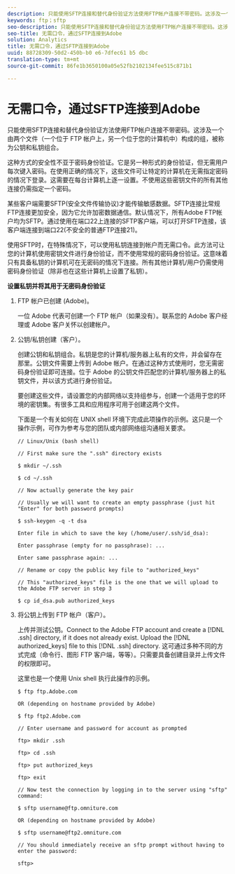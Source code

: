 ```yaml
---
description: 只能使用SFTP连接和替代身份验证方法使用FTP帐户连接不带密码。这涉及一个由两个文件（一个位于 FTP 帐户上，另一个位于您的计算机中）构成的组，被称为公钥和私钥组合。
keywords: ftp；sftp
seo-description: 只能使用SFTP连接和替代身份验证方法使用FTP帐户连接不带密码。这涉及一个由两个文件（一个位于 FTP 帐户上，另一个位于您的计算机中）构成的组，被称为公钥和私钥组合。
seo-title: 无需口令，通过SFTP连接到Adobe
solution: Analytics
title: 无需口令，通过SFTP连接到Adobe
uuid: 88728309-50d2-450b-b0 e6-7dfec61 b5 dbc
translation-type: tm+mt
source-git-commit: 86fe1b3650100a05e52fb2102134fee515c871b1

---
```



# 无需口令，通过SFTP连接到Adobe

只能使用SFTP连接和替代身份验证方法使用FTP帐户连接不带密码。这涉及一个由两个文件（一个位于 FTP 帐户上，另一个位于您的计算机中）构成的组，被称为公钥和私钥组合。

这种方式的安全性不亚于密码身份验证。它是另一种形式的身份验证，但无需用户每次键入密码。在使用正确的情况下，这些文件可让特定的计算机在无需指定密码的情况下登录。这需要在每台计算机上逐一设置。不使用这些密钥文件的所有其他连接仍需指定一个密码。

某些客户端需要SFTP(安全文件传输协议)才能传输敏感数据。SFTP连接比常规FTP连接更加安全，因为它允许加密数据通信。默认情况下，所有Adobe FTP帐户均为SFTP。通过使用在端口22上连接的SFTP客户端，可以打开SFTP连接，该客户端连接到端口22(不安全的普通FTP连接21)。

使用SFTP时，在特殊情况下，可以使用私钥连接到帐户而无需口令。此方法可让您的计算机使用密钥文件进行身份验证，而不使用常规的密码身份验证。这意味着只有具备私钥的计算机可在无密码的情况下连接。所有其他计算机/用户仍需使用密码身份验证（除非也在这些计算机上设置了私钥）。

**设置私钥并将其用于无密码身份验证**

1. FTP 帐户已创建 (Adobe)。

   一位 Adobe 代表可创建一个 FTP 帐户（如果没有）。联系您的 Adobe 客户经理或 Adobe 客户关怀以创建帐户。
1. 公钥/私钥创建（客户）。

   创建公钥和私钥组合。私钥是您的计算机/服务器上私有的文件，并会留存在那里。公钥文件需要上传到 Adobe 帐户。在通过这种方式使用时，您无需密码身份验证即可连接。位于 Adobe 的公钥文件匹配您的计算机/服务器上的私钥文件，并以该方式进行身份验证。

   要创建这些文件，请设置您的内部网络以支持组参与，创建一个适用于您的环境的密钥集。有很多工具和应用程序可用于创建这两个文件。

   下面是一个有关如何在 UNIX shell 环境下完成此项操作的示例。这只是一个操作示例，可作为参考与您的团队或内部网络组沟通相关要求。

   ```
   // Linux/Unix (bash shell)
   
   // First make sure the ".ssh" directory exists
   
   $ mkdir ~/.ssh
   
   $ cd ~/.ssh
   
   // Now actually generate the key pair
   
   // Usually we will want to create an empty passphrase (just hit "Enter" for both password prompts)
   
   $ ssh-keygen -q -t dsa
   
   Enter file in which to save the key (/home/user/.ssh/id_dsa):
   
   Enter passphrase (empty for no passphrase): ...
   
   Enter same passphrase again: ...
   
   // Rename or copy the public key file to "authorized_keys"
   
   // This "authorized_keys" file is the one that we will upload to the Adobe FTP server in step 3
   
   $ cp id_dsa.pub authorized_keys 
   ```

1. 将公钥上传到 FTP 帐户（客户）。

   上传并测试公钥。Connect to the Adobe FTP account and create a [!DNL .ssh] directory, if it does not already exist. Upload the [!DNL authorized_keys] file to this [!DNL .ssh] directory. 这可通过多种不同的方式完成（命令行、图形 FTP 客户端，等等）。只需要具备创建目录并上传文件的权限即可。

   这里也是一个使用 Unix shell 执行此操作的示例。

   ```
   $ ftp ftp.Adobe.com
   
   OR (depending on hostname provided by Adobe)
   
   $ ftp ftp2.Adobe.com
   
   // Enter username and password for account as prompted
   
   ftp> mkdir .ssh
   
   ftp> cd .ssh
   
   ftp> put authorized_keys
   
   ftp> exit
   
   // Now test the connection by logging in to the server using "sftp" command:
   
   $ sftp username@ftp.omniture.com
   
   OR (depending on hostname provided by Adobe)
   
   $ sftp username@ftp2.omniture.com
   
   // You should immediately receive an sftp prompt without having to enter the password:
   
   sftp>
   ```

